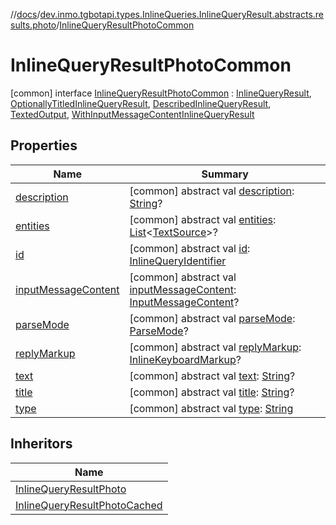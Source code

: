 //[docs](../../../index.md)/[dev.inmo.tgbotapi.types.InlineQueries.InlineQueryResult.abstracts.results.photo](../index.md)/[InlineQueryResultPhotoCommon](index.md)



# InlineQueryResultPhotoCommon  
 [common] interface [InlineQueryResultPhotoCommon](index.md) : [InlineQueryResult](../../dev.inmo.tgbotapi.types.InlineQueries.InlineQueryResult.abstracts/-inline-query-result/index.md), [OptionallyTitledInlineQueryResult](../../dev.inmo.tgbotapi.types.InlineQueries.InlineQueryResult.abstracts/-optionally-titled-inline-query-result/index.md), [DescribedInlineQueryResult](../../dev.inmo.tgbotapi.types.InlineQueries.InlineQueryResult.abstracts/-described-inline-query-result/index.md), [TextedOutput](../../dev.inmo.tgbotapi.CommonAbstracts/-texted-output/index.md), [WithInputMessageContentInlineQueryResult](../../dev.inmo.tgbotapi.types.InlineQueries.InlineQueryResult.abstracts/-with-input-message-content-inline-query-result/index.md)   


## Properties  
  
|  Name |  Summary | 
|---|---|
| <a name="dev.inmo.tgbotapi.types.InlineQueries.InlineQueryResult.abstracts.results.photo/InlineQueryResultPhotoCommon/description/#/PointingToDeclaration/"></a>[description](index.md#%5Bdev.inmo.tgbotapi.types.InlineQueries.InlineQueryResult.abstracts.results.photo%2FInlineQueryResultPhotoCommon%2Fdescription%2F%23%2FPointingToDeclaration%2F%5D%2FProperties%2F625018081)| <a name="dev.inmo.tgbotapi.types.InlineQueries.InlineQueryResult.abstracts.results.photo/InlineQueryResultPhotoCommon/description/#/PointingToDeclaration/"></a> [common] abstract val [description](index.md#%5Bdev.inmo.tgbotapi.types.InlineQueries.InlineQueryResult.abstracts.results.photo%2FInlineQueryResultPhotoCommon%2Fdescription%2F%23%2FPointingToDeclaration%2F%5D%2FProperties%2F625018081): [String](https://kotlinlang.org/api/latest/jvm/stdlib/kotlin/-string/index.html)?   <br>|
| <a name="dev.inmo.tgbotapi.types.InlineQueries.InlineQueryResult.abstracts.results.photo/InlineQueryResultPhotoCommon/entities/#/PointingToDeclaration/"></a>[entities](index.md#%5Bdev.inmo.tgbotapi.types.InlineQueries.InlineQueryResult.abstracts.results.photo%2FInlineQueryResultPhotoCommon%2Fentities%2F%23%2FPointingToDeclaration%2F%5D%2FProperties%2F625018081)| <a name="dev.inmo.tgbotapi.types.InlineQueries.InlineQueryResult.abstracts.results.photo/InlineQueryResultPhotoCommon/entities/#/PointingToDeclaration/"></a> [common] abstract val [entities](index.md#%5Bdev.inmo.tgbotapi.types.InlineQueries.InlineQueryResult.abstracts.results.photo%2FInlineQueryResultPhotoCommon%2Fentities%2F%23%2FPointingToDeclaration%2F%5D%2FProperties%2F625018081): [List](https://kotlinlang.org/api/latest/jvm/stdlib/kotlin.collections/-list/index.html)<[TextSource](../../dev.inmo.tgbotapi.CommonAbstracts/-text-source/index.md)>?   <br>|
| <a name="dev.inmo.tgbotapi.types.InlineQueries.InlineQueryResult.abstracts.results.photo/InlineQueryResultPhotoCommon/id/#/PointingToDeclaration/"></a>[id](index.md#%5Bdev.inmo.tgbotapi.types.InlineQueries.InlineQueryResult.abstracts.results.photo%2FInlineQueryResultPhotoCommon%2Fid%2F%23%2FPointingToDeclaration%2F%5D%2FProperties%2F625018081)| <a name="dev.inmo.tgbotapi.types.InlineQueries.InlineQueryResult.abstracts.results.photo/InlineQueryResultPhotoCommon/id/#/PointingToDeclaration/"></a> [common] abstract val [id](index.md#%5Bdev.inmo.tgbotapi.types.InlineQueries.InlineQueryResult.abstracts.results.photo%2FInlineQueryResultPhotoCommon%2Fid%2F%23%2FPointingToDeclaration%2F%5D%2FProperties%2F625018081): [InlineQueryIdentifier](../../dev.inmo.tgbotapi.types/index.md#%5Bdev.inmo.tgbotapi.types%2FInlineQueryIdentifier%2F%2F%2FPointingToDeclaration%2F%5D%2FClasslikes%2F625018081)   <br>|
| <a name="dev.inmo.tgbotapi.types.InlineQueries.InlineQueryResult.abstracts.results.photo/InlineQueryResultPhotoCommon/inputMessageContent/#/PointingToDeclaration/"></a>[inputMessageContent](index.md#%5Bdev.inmo.tgbotapi.types.InlineQueries.InlineQueryResult.abstracts.results.photo%2FInlineQueryResultPhotoCommon%2FinputMessageContent%2F%23%2FPointingToDeclaration%2F%5D%2FProperties%2F625018081)| <a name="dev.inmo.tgbotapi.types.InlineQueries.InlineQueryResult.abstracts.results.photo/InlineQueryResultPhotoCommon/inputMessageContent/#/PointingToDeclaration/"></a> [common] abstract val [inputMessageContent](index.md#%5Bdev.inmo.tgbotapi.types.InlineQueries.InlineQueryResult.abstracts.results.photo%2FInlineQueryResultPhotoCommon%2FinputMessageContent%2F%23%2FPointingToDeclaration%2F%5D%2FProperties%2F625018081): [InputMessageContent](../../dev.inmo.tgbotapi.types.InlineQueries.abstracts/-input-message-content/index.md)?   <br>|
| <a name="dev.inmo.tgbotapi.types.InlineQueries.InlineQueryResult.abstracts.results.photo/InlineQueryResultPhotoCommon/parseMode/#/PointingToDeclaration/"></a>[parseMode](index.md#%5Bdev.inmo.tgbotapi.types.InlineQueries.InlineQueryResult.abstracts.results.photo%2FInlineQueryResultPhotoCommon%2FparseMode%2F%23%2FPointingToDeclaration%2F%5D%2FProperties%2F625018081)| <a name="dev.inmo.tgbotapi.types.InlineQueries.InlineQueryResult.abstracts.results.photo/InlineQueryResultPhotoCommon/parseMode/#/PointingToDeclaration/"></a> [common] abstract val [parseMode](index.md#%5Bdev.inmo.tgbotapi.types.InlineQueries.InlineQueryResult.abstracts.results.photo%2FInlineQueryResultPhotoCommon%2FparseMode%2F%23%2FPointingToDeclaration%2F%5D%2FProperties%2F625018081): [ParseMode](../../dev.inmo.tgbotapi.types.ParseMode/-parse-mode/index.md)?   <br>|
| <a name="dev.inmo.tgbotapi.types.InlineQueries.InlineQueryResult.abstracts.results.photo/InlineQueryResultPhotoCommon/replyMarkup/#/PointingToDeclaration/"></a>[replyMarkup](index.md#%5Bdev.inmo.tgbotapi.types.InlineQueries.InlineQueryResult.abstracts.results.photo%2FInlineQueryResultPhotoCommon%2FreplyMarkup%2F%23%2FPointingToDeclaration%2F%5D%2FProperties%2F625018081)| <a name="dev.inmo.tgbotapi.types.InlineQueries.InlineQueryResult.abstracts.results.photo/InlineQueryResultPhotoCommon/replyMarkup/#/PointingToDeclaration/"></a> [common] abstract val [replyMarkup](index.md#%5Bdev.inmo.tgbotapi.types.InlineQueries.InlineQueryResult.abstracts.results.photo%2FInlineQueryResultPhotoCommon%2FreplyMarkup%2F%23%2FPointingToDeclaration%2F%5D%2FProperties%2F625018081): [InlineKeyboardMarkup](../../dev.inmo.tgbotapi.types.buttons/-inline-keyboard-markup/index.md)?   <br>|
| <a name="dev.inmo.tgbotapi.types.InlineQueries.InlineQueryResult.abstracts.results.photo/InlineQueryResultPhotoCommon/text/#/PointingToDeclaration/"></a>[text](index.md#%5Bdev.inmo.tgbotapi.types.InlineQueries.InlineQueryResult.abstracts.results.photo%2FInlineQueryResultPhotoCommon%2Ftext%2F%23%2FPointingToDeclaration%2F%5D%2FProperties%2F625018081)| <a name="dev.inmo.tgbotapi.types.InlineQueries.InlineQueryResult.abstracts.results.photo/InlineQueryResultPhotoCommon/text/#/PointingToDeclaration/"></a> [common] abstract val [text](index.md#%5Bdev.inmo.tgbotapi.types.InlineQueries.InlineQueryResult.abstracts.results.photo%2FInlineQueryResultPhotoCommon%2Ftext%2F%23%2FPointingToDeclaration%2F%5D%2FProperties%2F625018081): [String](https://kotlinlang.org/api/latest/jvm/stdlib/kotlin/-string/index.html)?   <br>|
| <a name="dev.inmo.tgbotapi.types.InlineQueries.InlineQueryResult.abstracts.results.photo/InlineQueryResultPhotoCommon/title/#/PointingToDeclaration/"></a>[title](index.md#%5Bdev.inmo.tgbotapi.types.InlineQueries.InlineQueryResult.abstracts.results.photo%2FInlineQueryResultPhotoCommon%2Ftitle%2F%23%2FPointingToDeclaration%2F%5D%2FProperties%2F625018081)| <a name="dev.inmo.tgbotapi.types.InlineQueries.InlineQueryResult.abstracts.results.photo/InlineQueryResultPhotoCommon/title/#/PointingToDeclaration/"></a> [common] abstract val [title](index.md#%5Bdev.inmo.tgbotapi.types.InlineQueries.InlineQueryResult.abstracts.results.photo%2FInlineQueryResultPhotoCommon%2Ftitle%2F%23%2FPointingToDeclaration%2F%5D%2FProperties%2F625018081): [String](https://kotlinlang.org/api/latest/jvm/stdlib/kotlin/-string/index.html)?   <br>|
| <a name="dev.inmo.tgbotapi.types.InlineQueries.InlineQueryResult.abstracts.results.photo/InlineQueryResultPhotoCommon/type/#/PointingToDeclaration/"></a>[type](index.md#%5Bdev.inmo.tgbotapi.types.InlineQueries.InlineQueryResult.abstracts.results.photo%2FInlineQueryResultPhotoCommon%2Ftype%2F%23%2FPointingToDeclaration%2F%5D%2FProperties%2F625018081)| <a name="dev.inmo.tgbotapi.types.InlineQueries.InlineQueryResult.abstracts.results.photo/InlineQueryResultPhotoCommon/type/#/PointingToDeclaration/"></a> [common] abstract val [type](index.md#%5Bdev.inmo.tgbotapi.types.InlineQueries.InlineQueryResult.abstracts.results.photo%2FInlineQueryResultPhotoCommon%2Ftype%2F%23%2FPointingToDeclaration%2F%5D%2FProperties%2F625018081): [String](https://kotlinlang.org/api/latest/jvm/stdlib/kotlin/-string/index.html)   <br>|


## Inheritors  
  
|  Name | 
|---|
| <a name="dev.inmo.tgbotapi.types.InlineQueries.InlineQueryResult.abstracts.results.photo/InlineQueryResultPhoto///PointingToDeclaration/"></a>[InlineQueryResultPhoto](../-inline-query-result-photo/index.md)|
| <a name="dev.inmo.tgbotapi.types.InlineQueries.InlineQueryResult.abstracts.results.photo/InlineQueryResultPhotoCached///PointingToDeclaration/"></a>[InlineQueryResultPhotoCached](../-inline-query-result-photo-cached/index.md)|

